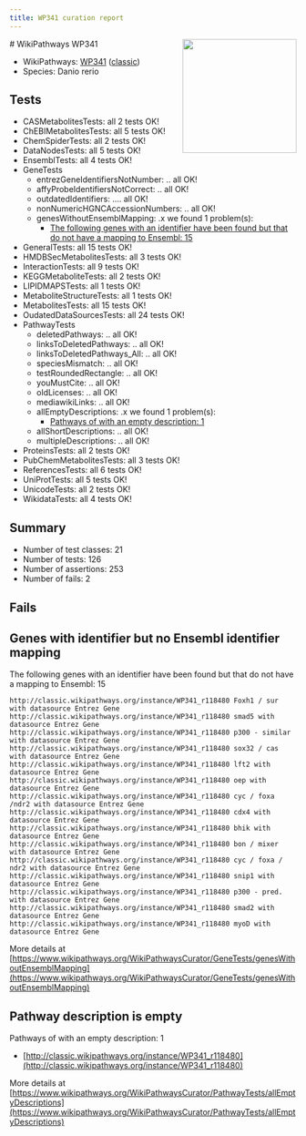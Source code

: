 ```yaml
---
title: WP341 curation report
---
```


<img style="float: right; width: 200px" src="https://upload.wikimedia.org/wikipedia/commons/thumb/8/83/Wplogo_with_text_500.png/640px-Wplogo_with_text_500.png" />
# WikiPathways WP341

* WikiPathways: [WP341](https://wikipathways.org/pathways/WP341) ([classic](https://classic.wikipathways.org/instance/WP341))
* Species: Danio rerio
## Tests
* CASMetabolitesTests: all 2 tests OK!
* ChEBIMetabolitesTests: all 5 tests OK!
* ChemSpiderTests: all 2 tests OK!
* DataNodesTests: all 5 tests OK!
* EnsemblTests: all 4 tests OK!
* GeneTests
    * entrezGeneIdentifiersNotNumber: .. all OK!
    * affyProbeIdentifiersNotCorrect: .. all OK!
    * outdatedIdentifiers: .... all OK!
    * nonNumericHGNCAccessionNumbers: .. all OK!
    * genesWithoutEnsemblMapping: .x we found 1 problem(s):
        * [The following genes with an identifier have been found but that do not have a mapping to Ensembl: 15](#c4e54312)
* GeneralTests: all 15 tests OK!
* HMDBSecMetabolitesTests: all 3 tests OK!
* InteractionTests: all 9 tests OK!
* KEGGMetaboliteTests: all 2 tests OK!
* LIPIDMAPSTests: all 1 tests OK!
* MetaboliteStructureTests: all 1 tests OK!
* MetabolitesTests: all 15 tests OK!
* OudatedDataSourcesTests: all 24 tests OK!
* PathwayTests
    * deletedPathways: .. all OK!
    * linksToDeletedPathways: .. all OK!
    * linksToDeletedPathways_All: .. all OK!
    * speciesMismatch: .. all OK!
    * testRoundedRectangle: .. all OK!
    * youMustCite: .. all OK!
    * oldLicenses: .. all OK!
    * mediawikiLinks: .. all OK!
    * allEmptyDescriptions: .x we found 1 problem(s):
        * [Pathways of with an empty description: 1](#798a4967)
    * allShortDescriptions: .. all OK!
    * multipleDescriptions: .. all OK!
* ProteinsTests: all 2 tests OK!
* PubChemMetabolitesTests: all 3 tests OK!
* ReferencesTests: all 6 tests OK!
* UniProtTests: all 5 tests OK!
* UnicodeTests: all 2 tests OK!
* WikidataTests: all 4 tests OK!


## Summary

* Number of test classes: 21
* Number of tests: 126
* Number of assertions: 253
* Number of fails: 2

## Fails

<a name="c4e54312" />

## Genes with identifier but no Ensembl identifier mapping

The following genes with an identifier have been found but that do not have a mapping to Ensembl: 15
```
http://classic.wikipathways.org/instance/WP341_r118480 Foxh1 / sur with datasource Entrez Gene
http://classic.wikipathways.org/instance/WP341_r118480 smad5 with datasource Entrez Gene
http://classic.wikipathways.org/instance/WP341_r118480 p300 - similar with datasource Entrez Gene
http://classic.wikipathways.org/instance/WP341_r118480 sox32 / cas with datasource Entrez Gene
http://classic.wikipathways.org/instance/WP341_r118480 lft2 with datasource Entrez Gene
http://classic.wikipathways.org/instance/WP341_r118480 oep with datasource Entrez Gene
http://classic.wikipathways.org/instance/WP341_r118480 cyc / foxa /ndr2 with datasource Entrez Gene
http://classic.wikipathways.org/instance/WP341_r118480 cdx4 with datasource Entrez Gene
http://classic.wikipathways.org/instance/WP341_r118480 bhik with datasource Entrez Gene
http://classic.wikipathways.org/instance/WP341_r118480 bon / mixer with datasource Entrez Gene
http://classic.wikipathways.org/instance/WP341_r118480 cyc / foxa / ndr2 with datasource Entrez Gene
http://classic.wikipathways.org/instance/WP341_r118480 snip1 with datasource Entrez Gene
http://classic.wikipathways.org/instance/WP341_r118480 p300 - pred. with datasource Entrez Gene
http://classic.wikipathways.org/instance/WP341_r118480 smad2 with datasource Entrez Gene
http://classic.wikipathways.org/instance/WP341_r118480 myoD with datasource Entrez Gene
```

More details at [https://www.wikipathways.org/WikiPathwaysCurator/GeneTests/genesWithoutEnsemblMapping](https://www.wikipathways.org/WikiPathwaysCurator/GeneTests/genesWithoutEnsemblMapping)

<a name="798a4967" />

## Pathway description is empty

Pathways of with an empty description: 1

* [http://classic.wikipathways.org/instance/WP341_r118480](http://classic.wikipathways.org/instance/WP341_r118480)

More details at [https://www.wikipathways.org/WikiPathwaysCurator/PathwayTests/allEmptyDescriptions](https://www.wikipathways.org/WikiPathwaysCurator/PathwayTests/allEmptyDescriptions)

